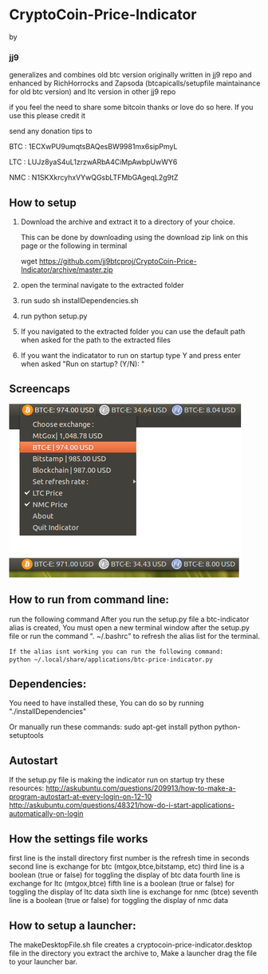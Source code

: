 CryptoCoin-Price-Indicator
==========
by 
### jj9 

generalizes and combines old btc version originally written in jj9 repo and enhanced by RichHorrocks and Zapsoda (btcapicalls/setupfile maintainance for old btc version)  and ltc version in other jj9 repo

if you feel the need to share some bitcoin thanks or love
do so here. If you use this please credit it 

send any donation tips to 

BTC : 1ECXwPU9umqtsBAQesBW9981mx6sipPmyL

LTC : LUJz8yaS4uL1zrzwARbA4CiMpAwbpUwWY6

NMC : N1SKXkrcyhxVYwQGsbLTFMbGAgeqL2g9tZ

How to setup
------
1) Download the archive and extract it to a directory of your choice.

	This can be done by downloading using the download zip link on this page or the following in terminal
	
	wget https://github.com/jj9btcproj/CryptoCoin-Price-Indicator/archive/master.zip

2) open the terminal navigate to the extracted folder

3) run sudo sh installDependencies.sh

4) run python setup.py

5) If you navigated to the extracted folder you can use the default path when asked for the path to the extracted files

6) If you want the indicatator to run on startup type Y and press enter when asked "Run on startup? (Y/N): "

Screencaps
------
![ScreenShot](screenie1.png)
![ScreenShot](screenie2.png)

How to run from command line:
------
run the following command
	After you run the setup.py file a btc-indicator alias is created, You must open a new terminal window after the setup.py file or run the command ". ~/.bashrc" to refresh the alias list for the terminal.

	If the alias isnt working you can run the following command:
	python ~/.local/share/applications/btc-price-indicator.py

Dependencies:
------
You need to have installed these, You can do so by running "./installDependencies"

Or manually run these commands:
	sudo apt-get install python python-setuptools


Autostart 
------
If the setup.py file is making the indicator run on startup try these resources:
	http://askubuntu.com/questions/209913/how-to-make-a-program-autostart-at-every-login-on-12-10
	http://askubuntu.com/questions/48321/how-do-i-start-applications-automatically-on-login



How the settings file works
------
first line is the install directory
first number is the refresh time  in seconds
second line is exchange for btc (mtgox,btce,bitstamp, etc)
third line is a boolean (true or false) for toggling the display of btc data
fourth line is exchange for ltc (mtgox,btce)
fifth line is a boolean (true or false) for toggling the display of ltc data
sixth line is exchange for nmc (btce)
seventh line is a boolean (true or false) for toggling the display of nmc data

How to setup a launcher:
------
The makeDesktopFile.sh file creates a cryptocoin-price-indicator.desktop file in the directory you extract the archive to, Make a launcher drag the file to your launcher bar.
